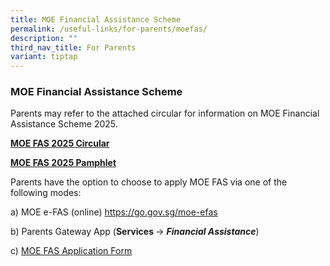 ```yaml
---
title: MOE Financial Assistance Scheme
permalink: /useful-links/for-parents/moefas/
description: ""
third_nav_title: For Parents
variant: tiptap
---
```

<h3>MOE Financial Assistance Scheme</h3>
<p>Parents may refer to the attached circular for information on MOE Financial
Assistance Scheme 2025.</p>
<p><strong><a href="/files/MOE FAS/MOE_FAS_2025_Circular.pdf" rel="noopener nofollow" target="_blank">MOE FAS 2025 Circular</a></strong>
<br>
</p>
<p><strong><a href="/files/MOE FAS/moe fas pamphlet.pdf" rel="noopener nofollow" target="_blank">MOE FAS 2025 Pamphlet</a></strong>
</p>
<p></p>
<p>Parents have the option to choose to apply MOE FAS via one of the following
modes:</p>
<p>a) MOE e-FAS (online) <a href="https://go.gov.sg/moe-efas" rel="noopener noreferrer nofollow" target="_blank">https://go.gov.sg/moe-efas</a>
</p>
<p></p>
<p>b) Parents Gateway App (<strong>Services </strong>-&gt; <strong><em>Financial Assistance</em></strong>)</p>
<p></p>
<p>c) <a href="/files/MOE FAS/MOE_FAS_Hardcopy_Application_Form_2025.pdf" rel="noopener nofollow" target="_blank">MOE FAS Application Form</a>
</p>
<p></p>